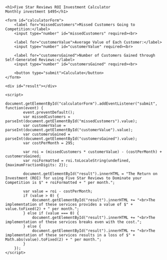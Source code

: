 
    <h1>Five Star Reviews ROI Investment Calculator
    Monthly investment $495</h1>

    <form id="calculatorForm">
        <label for="missedCustomers">Missed Customers Going to Competition:</label>
        <input type="number" id="missedCustomers" required><br>

        <label for="customerValue">Average Value of Each Customer:</label>
        <input type="number" id="customerValue" required><br>

        <label for="customersGained">Number of Customers Gained through Self-Generated Reviews:</label>
        <input type="number" id="customersGained" required><br>

        <button type="submit">Calculate</button>
    </form>

    <div id="result"></div>

    <script>
        document.getElementById("calculatorForm").addEventListener("submit", function(event) {
            event.preventDefault();
            var missedCustomers = parseInt(document.getElementById("missedCustomers").value);
            var customerValue = parseInt(document.getElementById("customerValue").value);
            var customersGained = parseInt(document.getElementById("customersGained").value);
            var costPerMonth = 295;

            var roi = (missedCustomers * customerValue) - (costPerMonth) + customersGained;
            var roiFormatted = roi.toLocaleString(undefined, {maximumFractionDigits: 2});

            document.getElementById("result").innerHTML = "The Return on Investment (ROI) for using Five Star Reviews to Dominate your Competition is $" + roiFormatted + " per month.";

            var value = roi - costPerMonth;
            if (value > 0) {
                document.getElementById("result").innerHTML += "<br>The implementation of these services provides a value of $" + value.toFixed(2) + " per month.";
            } else if (value === 0) {
                document.getElementById("result").innerHTML += "<br>The implementation of these services breaks even with the cost.";
            } else {
                document.getElementById("result").innerHTML += "<br>The implementation of these services results in a loss of $" + Math.abs(value).toFixed(2) + " per month.";
            }
        });
    </script>
</body>
</html>

